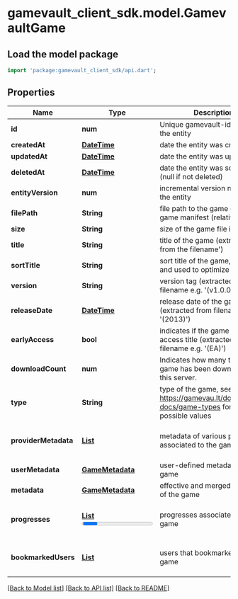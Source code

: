 # gamevault_client_sdk.model.GamevaultGame

## Load the model package
```dart
import 'package:gamevault_client_sdk/api.dart';
```

## Properties
Name | Type | Description | Notes
------------ | ------------- | ------------- | -------------
**id** | **num** | Unique gamevault-identifier of the entity | 
**createdAt** | [**DateTime**](DateTime.md) | date the entity was created | 
**updatedAt** | [**DateTime**](DateTime.md) | date the entity was updated | [optional] 
**deletedAt** | [**DateTime**](DateTime.md) | date the entity was soft-deleted (null if not deleted) | [optional] 
**entityVersion** | **num** | incremental version number of the entity | 
**filePath** | **String** | file path to the game or the game manifest (relative to root) | [optional] 
**size** | **String** | size of the game file in bytes | [optional] 
**title** | **String** | title of the game (extracted from the filename') | [optional] 
**sortTitle** | **String** | sort title of the game, generated and used to optimize sorting. | [optional] 
**version** | **String** | version tag (extracted from the filename e.g. '(v1.0.0)') | [optional] 
**releaseDate** | [**DateTime**](DateTime.md) | release date of the game (extracted from filename e.g. '(2013)') | [optional] 
**earlyAccess** | **bool** | indicates if the game is an early access title (extracted from filename e.g. '(EA)') | [optional] [default to false]
**downloadCount** | **num** | Indicates how many times the game has been downloaded on this server. | [optional] [default to 0]
**type** | **String** | type of the game, see https://gamevau.lt/docs/server-docs/game-types for all possible values | 
**providerMetadata** | [**List<GameMetadata>**](GameMetadata.md) | metadata of various providers associated to the game | [optional] [default to const []]
**userMetadata** | [**GameMetadata**](GameMetadata.md) | user-defined metadata of the game | [optional] 
**metadata** | [**GameMetadata**](GameMetadata.md) | effective and merged metadata of the game | [optional] 
**progresses** | [**List<Progress>**](Progress.md) | progresses associated to the game | [optional] [default to const []]
**bookmarkedUsers** | [**List<GamevaultGame>**](GamevaultGame.md) | users that bookmarked this game | [optional] [default to const []]

[[Back to Model list]](../README.md#documentation-for-models) [[Back to API list]](../README.md#documentation-for-api-endpoints) [[Back to README]](../README.md)


